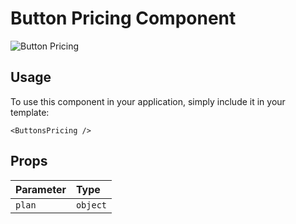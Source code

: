 # Button Pricing Component

![Button Pricing](/ButtonsPricing.png)


## Usage

To use this component in your application, simply include it in your template:

```
<ButtonsPricing />
```

## Props

| Parameter | Type     |
| :-------- | :------- |
| `plan`      | `object`|